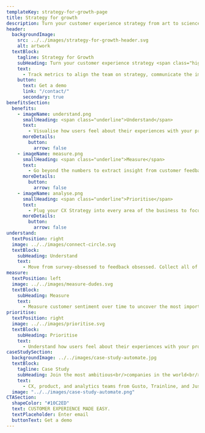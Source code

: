 ```yaml
---
templateKey: strategy-for-growth-page
title: Strategy for growth
description: Turn your customer experience strategy from art to science
header:
  backgroundImage:
    src: ../../images/strategy-for-growth-header.svg
    alt: artwork
  textBlock:
    tagline: Strategy for Growth
    subHeading: Turn your customer experience strategy <span class="highlight">from art to science.</span>
    text:
      - Track metrics to align the team on strategy, communicate the impact and progress of your CX initiatives to the rest of the company.
    button:
      text: Get a demo
      link: "/contact/"
      secondary: true
benefitsSection:
  benefits:
    - imageName: understand.png
      smallHeading: <span class="underline">Understand</span>
      text:
        - Visualise how users feel about their experiences with your product in near real-time.
      moreDetails:
        button:
          arrow: false
    - imageName: measure.png
      smallHeading: <span class="underline">Measure</span>
      text:
        - Go beyond the numbers to extract insight from customer feedback using ground-breaking AI.
      moreDetails:
        button:
          arrow: false
    - imageName: analyse.png
      smallHeading: <span class="underline">Prioritise</span>
      text:
        - Plug your CX Strategy into every area of the business to focus on the key drivers of success.
      moreDetails:
        button:
          arrow: false
understand:
  textPosition: right
  image: ../../images/connect-circle.svg
  textBlock:
    subHeading: Understand
    text:
      - Move from survey-obsessed to feedback obsessed. Collect all of your customer feedback, across sources and format, in one place to break down data silos and listen to your customers.
measure:
  textPosition: left
  image: ../../images/measure-dudes.svg
  textBlock:
    subHeading: Measure
    text:
      - Measure customer sentiment over time to uncover the most important data-driven insights on the areas that impact customer experiences the most. <br/><br/>Accelerate the pace of innovation and decision making.<br/><br/>
prioritise:
  textPosition: right
  image: ../../images/prioritise.svg
  textBlock:
    subHeading: Prioritise
    text:
      - Understand how users feel about their experiences with your product in the most granular way possible to accelerate the pace of innovation and decision making. <br/><br/>Prioritise CX decisions based  on customer sentiment.<br/><br/>
caseStudySection:
  backgroundImage: ../../images/case-study-automate.jpg
  textBlock:
    tagline: Case Study
    subHeading: Join the most ambitious<br/>companies in the world<br/><span class="underline">reshaping CX</span>
    text:
      - CX, product, and analytics teams from Gusto, Trainline, and Just Eat get instant powerful insights in Chattermill that drive customer insights, retention and advocacy
  image: "../../images/case-study-automate.png"
CTASection:
  shapeColor: "#10C2ED"
  text: CUSTOMER EXPERIENCE MADE EASY.
  textPlaceholder: Enter email
  buttonText: Get a demo
---
```

